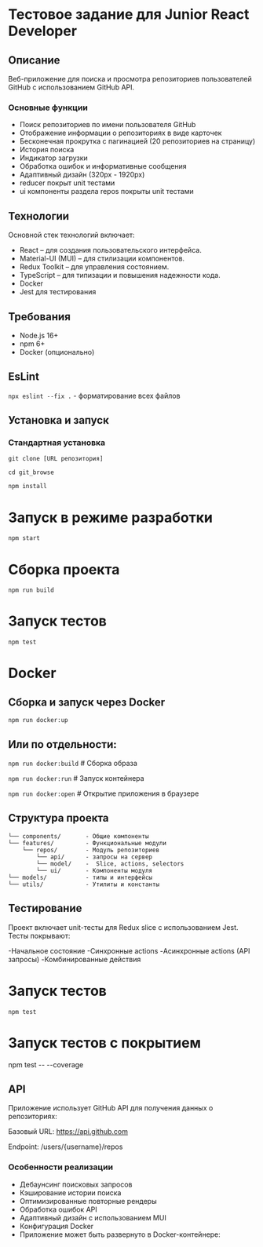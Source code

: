 # Тестовое задание для Junior React Developer

## Описание

Веб-приложение для поиска и просмотра репозиториев пользователей GitHub с использованием GitHub API.

### Основные функции

- Поиск репозиториев по имени пользователя GitHub
- Отображение информации о репозиториях в виде карточек
- Бесконечная прокрутка с пагинацией (20 репозиториев на страницу)
- История поиска
- Индикатор загрузки
- Обработка ошибок и информативные сообщения
- Адаптивный дизайн (320px - 1920px)
- reducer покрыт unit тестами
- ui компоненты раздела repos покрыты unit тестами

## Технологии

Основной стек технологий включает:

- React – для создания пользовательского интерфейса.
- Material-UI (MUI) – для стилизации компонентов.
- Redux Toolkit – для управления состоянием.
- TypeScript – для типизации и повышения надежности кода.
- Docker
- Jest для тестирования

## Требования

- Node.js 16+
- npm 6+
- Docker (опционально)

## EsLint

`npx eslint --fix .` - форматирование всех файлов

## Установка и запуск

### Стандартная установка

`git clone [URL репозитория]`

`cd git_browse`

`npm install`

# Запуск в режиме разработки

`npm start`

# Сборка проекта

`npm run build`

# Запуск тестов

`npm test`

# Docker

## Сборка и запуск через Docker

`npm run docker:up`

## Или по отдельности:

`npm run docker:build`    # Сборка образа

`npm run docker:run`     # Запуск контейнера

`npm run docker:open`    # Открытие приложения в браузере

## Структура проекта

    └── components/       - Общие компоненты
    └── features/         - Функциональные модули
        └── repos/        - Модуль репозиториев
            └── api/      - запросы на сервер
            └── model/    -  Slice, actions, selectors
            └── ui/       - Компоненты модуля
    └── models/           - типы и интерфейсы
    └── utils/            - Утилиты и константы

## Тестирование

Проект включает unit-тесты для Redux slice с использованием Jest. Тесты покрывают:

-Начальное состояние
-Синхронные actions
-Асинхронные actions (API запросы)
-Комбинированные действия

# Запуск тестов

`npm test`

# Запуск тестов с покрытием

npm test -- --coverage

## API

Приложение использует GitHub API для получения данных о репозиториях:

Базовый URL: https://api.github.com

Endpoint: /users/{username}/repos

### Особенности реализации

- Дебаунсинг поисковых запросов
- Кэширование истории поиска
- Оптимизированные повторные рендеры
- Обработка ошибок API
- Адаптивный дизайн с использованием MUI
- Конфигурация Docker
- Приложение может быть развернуто в Docker-контейнере:


